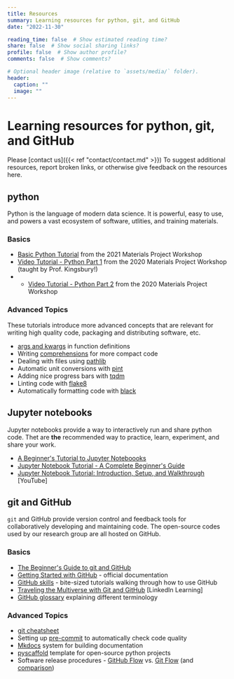 ```yaml
---
title: Resources
summary: Learning resources for python, git, and GitHub
date: "2022-11-30"

reading_time: false  # Show estimated reading time?
share: false  # Show social sharing links?
profile: false  # Show author profile?
comments: false  # Show comments?

# Optional header image (relative to `assets/media/` folder).
header:
  caption: ""
  image: ""
---
```


# Learning resources for python, git, and GitHub

Please [contact us]({{< ref "contact/contact.md" >}}) To suggest additional resources, report broken links, or otherwise give feedback on the resources here.

## python

Python is the language of modern data science. It is powerful, easy to use, and powers a
vast ecosystem of software, utlities, and training materials.

### Basics

- [Basic Python Tutorial](https://workshop.materialsproject.org/primer/01_basic_python/1%20-%20Python%20Primer/) from the 2021 Materials Project Workshop
- [Video Tutorial - Python Part 1](https://www.youtube.com/watch?v=vga6eV3IAac&list=PLTjFYVNE7LTiuOK8Re7ltY0a3OHFcQhAE) from the 2020 Materials Project Workshop (taught by Prof. Kingsbury!)
- - [Video Tutorial - Python Part 2](https://www.youtube.com/watch?v=bplWlAgyjg0&list=PLTjFYVNE7LTiuOK8Re7ltY0a3OHFcQhAE&index=3) from the 2020 Materials Project Workshop


### Advanced Topics


These tutorials introduce more advanced concepts that are relevant for writing high quality code,
packaging and distributing software, etc.

- [args and kwargs](https://calmcode.io/args-kwargs/introduction.html) in function definitions
- Writing [comprehensions](https://calmcode.io/comprehensions/introduction.html) for more compact code
- Dealing with files using [pathlib](https://calmcode.io/pathlib/do-not-hardcode.html)
- Automatic unit conversions with [pint](https://calmcode.io/shorts/pint.py.html)
- Adding nice progress bars with [tqdm](https://calmcode.io/tqdm/making-a-progress-bar.html)
- Linting code with [flake8](https://calmcode.io/flake8/introduction.html)
- Automatically formatting code with [black](https://calmcode.io/black/introduction.html)

## Jupyter notebooks

Jupyter notebooks provide a way to interactively run and share python code. Thet are **the** recommended way to
practice, learn, experiment, and share your work.

- [A Beginner's Tutorial to Jupyter Noteboooks](https://towardsdatascience.com/a-beginners-tutorial-to-jupyter-notebooks-1b2f8705888a)
- [Jupyter Notebook Tutorial - A Complete Beginner's Guide](https://www.projectpro.io/data-science-in-python-tutorial/jupyter-notebook-tutorial)
- [Jupyter Notebook Tutorial: Introduction, Setup, and Walkthrough](https://www.youtube.com/watch?v=HW29067qVWk) [YouTube]


## git and GitHub

`git` and GitHub provide version control and feedback tools for collaboratively developing and maintaining code.
The open-source codes used by our research group are all hosted on GitHub.

### Basics

- [The Beginner's Guide to git and GitHub](https://www.freecodecamp.org/news/the-beginners-guide-to-git-github/)
- [Getting Started with GitHub](https://docs.github.com/en/get-started/quickstart/hello-world) - official documentation
- [GitHub skills](https://skills.github.com/) - bite-sized tutorials walking through how to use GitHub
- [Traveling the Multiverse with Git and GitHub](https://www.linkedin.com/learning/learning-git-and-github-14213624/travel-the-multiverse-with-git-and-github) [LinkedIn Learning]
- [GitHub glossary](https://docs.github.com/en/get-started/quickstart/github-glossary) explaining different terminology

### Advanced Topics

- [git cheatsheet](https://training.github.com/downloads/github-git-cheat-sheet/)
- Setting up [pre-commit](https://calmcode.io/pre-commit/the-problem.html) to automatically check code quality
- [Mkdocs](https://calmcode.io/mkdocs/intro-to-mkdocs.html) system for building documentation
- [pyscaffold](https://pyscaffold.org/en/stable/) template for open-source python projects
- Software release procedures - [GitHub Flow](https://docs.github.com/en/get-started/quickstart/github-flow) vs. [Git Flow](https://nvie.com/posts/a-successful-git-branching-model/) (and [comparison](https://www.geeksforgeeks.org/git-flow-vs-github-flow/))